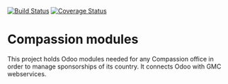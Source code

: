 
[![Build Status](https://travis-ci.org/CompassionCH/compassion-modules.svg?branch=1.5-devel)](https://travis-ci.org/CompassionCH/compassion-modules)
[![Coverage Status](https://coveralls.io/repos/CompassionCH/compassion-modules/badge.svg)](https://coveralls.io/r/CompassionCH/compassion-modules)

Compassion modules
==================

This project holds Odoo modules needed for any Compassion office in order to manage sponsorships of its country. It connects Odoo with GMC webservices.
